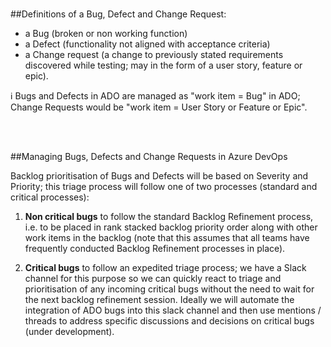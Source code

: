 <br>

##Definitions of a Bug, Defect and Change Request:
- a Bug (broken or non working function) 
- a Defect (functionality not aligned with acceptance criteria) 
- a Change request (a change to previously stated requirements discovered while testing; may in the form of a user story, feature or epic).

:information_source: Bugs and Defects in ADO are managed as "work item = Bug" in ADO; Change Requests would be "work item = User Story or Feature or Epic".


<br>
<br>


##Managing Bugs, Defects and Change Requests in Azure DevOps 

Backlog prioritisation of Bugs and Defects will be based on Severity and Priority; this triage process will follow one of two processes (standard and critical processes):

1. **Non critical bugs** to follow the standard Backlog Refinement process, i.e. to be placed in rank stacked backlog priority order along with other work items in the backlog (note that this assumes that all teams have frequently conducted Backlog Refinement processes in place).

2. **Critical bugs** to follow an expedited triage process; we have a Slack channel for this purpose so we can quickly react to triage and prioritisation of any incoming critical bugs without the need to wait for the next backlog refinement session. Ideally we will automate the integration of ADO bugs into this slack channel and then use mentions / threads to address specific discussions and decisions on critical bugs (under development). 
